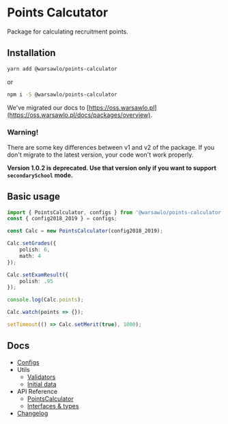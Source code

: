 
# Points Calcutator

Package for calculating recruitment points.

## Installation

```bash
yarn add @warsawlo/points-calculator
```

or

```bash
npm i -S @warsawlo/points-calculator
```


We've migrated our docs to [https://oss.warsawlo.pl](https://oss.warsawlo.pl/docs/packages/overview).

### Warning!
There are some key differences between v1 and v2 of the package.
If you don't migrate to the latest version, your code won't work properly.

**Version 1.0.2 is deprecated. Use that version only if you want to support `secondarySchool` mode.**

## Basic usage

```typescript
import { PointsCalculator, configs } from '@warsawlo/points-calculator';
const { config2018_2019 } = configs;

const Calc = new PointsCalculator(config2018_2019);

Calc.setGrades({
	polish: 6,
	math: 4
});

Calc.setExamResult({
	polish: .95
});

console.log(Calc.points);

Calc.watch(points => {});

setTimeout(() => Calc.setMerit(true), 1000);
```

## Docs

* [Configs](https://github.com/WarsawLO/points-calculator/tree/master/docs/configs.md)
* Utils
    * [Validators](https://github.com/WarsawLO/points-calculator/tree/master/docs/validators.md)
    * [Initial data](https://github.com/WarsawLO/points-calculator/tree/master/docs/initial-data.md)
* API Reference
    * [PointsCalculator](https://github.com/WarsawLO/points-calculator/tree/master/docs/api-reference/PointsCalculator.md)
    * [Interfaces & types](https://github.com/WarsawLO/points-calculator/tree/master/docs/api-reference/interfaces.md)
* [Changelog](https://github.com/WarsawLO/points-calculator/tree/master/CHANGELOG.md)
    


